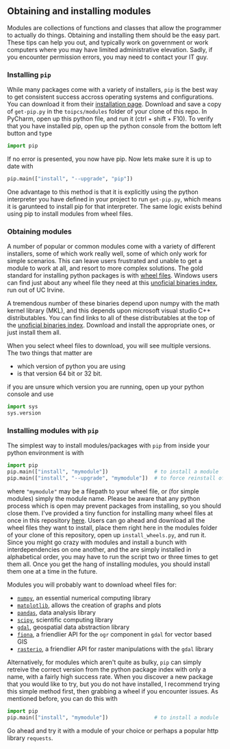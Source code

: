 ## Obtaining and installing modules

Modules are collections of functions and classes that allow the programmer to actually do things. Obtaining and installing them
should be the easy part. These tips can help you out, and typically work on government or work computers where you may have limited administrative elevation. Sadly, if you encounter permission errors, you may need to contact your IT guy.

### Installing `pip`

While many packages come with a variety of installers, `pip` is the best way to get consistent success accross operating systems and
configurations. You can download it from their [installation page](https://pip.pypa.io/en/stable/installing/). Download and save a copy 
of `get-pip.py` in the `toipcs/modules` folder of your clone of this repo. In PyCharm, open up this python file, and run it 
(ctrl + shift + F10). To verify that you have installed pip, open up the python console from the bottom left button and type

``` python
import pip
```

If no error is presented, you now have pip. Now lets make sure it is up to date with

``` python
pip.main(["install", "--upgrade", "pip"])
```

One advantage to this method is that it is explicitly using the python interpreter you have defined in your project to run `get-pip.py`, which means it is garunteed to install pip for that interpreter. The same logic exists behind using pip to install modules from wheel files.

### Obtaining modules

A number of popular or common modules come with a variety of different installers, some of which work really well, some of which only work for simple scenarios. This can leave users frustrated and unable to get a module to work at all, and resort to more complex solutions. The gold standard for installing python packages is with [wheel files](http://pythonwheels.com/). Windows users can find just about any wheel file they need at this [unoficial binaries index](http://www.lfd.uci.edu/~gohlke/pythonlibs/), run out of UC Irvine.

A tremendous number of these binaries depend upon numpy with the math kernel library (MKL), and this depends upon microsoft visual studio C++ distributables. You can find links to all of these distributables at the top of the [unoficial binaries index](http://www.lfd.uci.edu/~gohlke/pythonlibs/). Download and install the appropriate ones, or just install them all.

When you select wheel files to download, you will see multiple versions. The two things that matter are
* which version of python you are using
* is that version 64 bit or 32 bit.

if you are unsure which version you are running, open up your python console and use

``` python
import sys
sys.version
```

### Installing modules with `pip`

The simplest way to install modules/packages with `pip` from inside your python environment is with

``` python
import pip
pip.main(["install", "mymodule"])               # to install a module
pip.main(["install", "--upgrade", "mymodule"])  # to force reinstall of the most recent version or wheel file
```

where `"mymodule"` may be a filepath to your wheel file, or (for simple modules) simply the module name. Please be aware that any python process which is open may prevent packages from installing, so you should close them. I've provided a tiny function for installing many wheel files at once in this repository [here](install_wheels.py). Users can go ahead and download all the wheel files they want to install, place them right here in the modules folder of your clone of this repository, open up `install_wheels.py`, and run it. Since you might go crazy with modules and install a bunch with interdependencies on one another, and the are simply installed in alphabetical order, you may have to run the script two or three times to get them all. Once you get the hang of installing modules, you should install them one at a time in the future.

Modules you will probably want to download wheel files for:
* [`numpy`](http://www.lfd.uci.edu/~gohlke/pythonlibs/#numpy), an essential numerical computing library
* [`matplotlib`](http://www.lfd.uci.edu/~gohlke/pythonlibs/#matplotlib), allows the creation of graphs and plots
* [`pandas`](http://www.lfd.uci.edu/~gohlke/pythonlibs/#pandas), data analysis library
* [`scipy`](http://www.lfd.uci.edu/~gohlke/pythonlibs/#scipy), scientific computing library
* [`gdal`](http://www.lfd.uci.edu/~gohlke/pythonlibs/#gdal), geospatial data abstraction library
* [`fiona`](http://www.lfd.uci.edu/~gohlke/pythonlibs/#fiona), a friendlier API for the `ogr` component in `gdal` for vector based GIS
* [`rasterio`](http://www.lfd.uci.edu/~gohlke/pythonlibs/#rasterio), a friendlier API for raster manipulations with the `gdal` library

Alternatively, for modules which aren't quite as bulky, `pip` can simply retreive the correct version from the python package index with only a name, with a fairly high success rate. When you discover a new package that you would like to try, but you do not have installed, I recommend trying this simple method first, then grabbing a wheel if you encounter issues. As mentioned before, you can do this with 

``` python
import pip
pip.main(["install", "mymodule"])               # to install a module
```

Go ahead and try it with a module of your choice or perhaps a popular http library `requests`.




